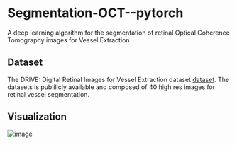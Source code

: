 # Segmentation-OCT--pytorch
A deep learning algorithm for the segmentation of retinal Optical Coherence Tomography images for Vessel Extraction


## Dataset
The DRIVE: Digital Retinal Images for Vessel Extraction dataset [dataset](https://drive.grand-challenge.org/DRIVE/).
The datasets is publilicly available and composed of 40 high res images for retinal vessel segmentation.

## Visualization
![image](https://github.com/user-attachments/assets/212b35d6-6153-4961-acc1-451890e0f75d)
